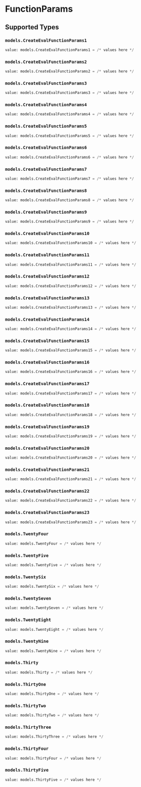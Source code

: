 # FunctionParams


## Supported Types

### `models.CreateEvalFunctionParams1`

```python
value: models.CreateEvalFunctionParams1 = /* values here */
```

### `models.CreateEvalFunctionParams2`

```python
value: models.CreateEvalFunctionParams2 = /* values here */
```

### `models.CreateEvalFunctionParams3`

```python
value: models.CreateEvalFunctionParams3 = /* values here */
```

### `models.CreateEvalFunctionParams4`

```python
value: models.CreateEvalFunctionParams4 = /* values here */
```

### `models.CreateEvalFunctionParams5`

```python
value: models.CreateEvalFunctionParams5 = /* values here */
```

### `models.CreateEvalFunctionParams6`

```python
value: models.CreateEvalFunctionParams6 = /* values here */
```

### `models.CreateEvalFunctionParams7`

```python
value: models.CreateEvalFunctionParams7 = /* values here */
```

### `models.CreateEvalFunctionParams8`

```python
value: models.CreateEvalFunctionParams8 = /* values here */
```

### `models.CreateEvalFunctionParams9`

```python
value: models.CreateEvalFunctionParams9 = /* values here */
```

### `models.CreateEvalFunctionParams10`

```python
value: models.CreateEvalFunctionParams10 = /* values here */
```

### `models.CreateEvalFunctionParams11`

```python
value: models.CreateEvalFunctionParams11 = /* values here */
```

### `models.CreateEvalFunctionParams12`

```python
value: models.CreateEvalFunctionParams12 = /* values here */
```

### `models.CreateEvalFunctionParams13`

```python
value: models.CreateEvalFunctionParams13 = /* values here */
```

### `models.CreateEvalFunctionParams14`

```python
value: models.CreateEvalFunctionParams14 = /* values here */
```

### `models.CreateEvalFunctionParams15`

```python
value: models.CreateEvalFunctionParams15 = /* values here */
```

### `models.CreateEvalFunctionParams16`

```python
value: models.CreateEvalFunctionParams16 = /* values here */
```

### `models.CreateEvalFunctionParams17`

```python
value: models.CreateEvalFunctionParams17 = /* values here */
```

### `models.CreateEvalFunctionParams18`

```python
value: models.CreateEvalFunctionParams18 = /* values here */
```

### `models.CreateEvalFunctionParams19`

```python
value: models.CreateEvalFunctionParams19 = /* values here */
```

### `models.CreateEvalFunctionParams20`

```python
value: models.CreateEvalFunctionParams20 = /* values here */
```

### `models.CreateEvalFunctionParams21`

```python
value: models.CreateEvalFunctionParams21 = /* values here */
```

### `models.CreateEvalFunctionParams22`

```python
value: models.CreateEvalFunctionParams22 = /* values here */
```

### `models.CreateEvalFunctionParams23`

```python
value: models.CreateEvalFunctionParams23 = /* values here */
```

### `models.TwentyFour`

```python
value: models.TwentyFour = /* values here */
```

### `models.TwentyFive`

```python
value: models.TwentyFive = /* values here */
```

### `models.TwentySix`

```python
value: models.TwentySix = /* values here */
```

### `models.TwentySeven`

```python
value: models.TwentySeven = /* values here */
```

### `models.TwentyEight`

```python
value: models.TwentyEight = /* values here */
```

### `models.TwentyNine`

```python
value: models.TwentyNine = /* values here */
```

### `models.Thirty`

```python
value: models.Thirty = /* values here */
```

### `models.ThirtyOne`

```python
value: models.ThirtyOne = /* values here */
```

### `models.ThirtyTwo`

```python
value: models.ThirtyTwo = /* values here */
```

### `models.ThirtyThree`

```python
value: models.ThirtyThree = /* values here */
```

### `models.ThirtyFour`

```python
value: models.ThirtyFour = /* values here */
```

### `models.ThirtyFive`

```python
value: models.ThirtyFive = /* values here */
```

